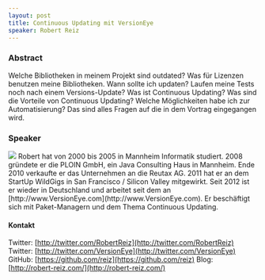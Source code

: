 ```yaml
---
layout: post
title: Continuous Updating mit VersionEye
speaker: Robert Reiz
---
```


### Abstract

Welche Bibliotheken in meinem Projekt sind outdated? Was für Lizenzen benutzen meine Bibliotheken. Wann sollte ich updaten? Laufen meine Tests noch nach einem Versions-Update? Was ist Continuous Updating? Was sind die Vorteile von Continuous Updating? Welche Möglichkeiten habe ich zur Automatisierung?
Das sind alles Fragen auf die in dem Vortrag eingegangen wird.

### Speaker

<img src="/images/speaker/robert_reiz.png" class="speakerpic"/>
Robert hat von 2000 bis 2005 in Mannheim Informatik studiert. 2008 gründete er die PLOIN GmbH, ein Java Consulting Haus in Mannheim. Ende 2010 verkaufte er das Unternehmen an die Reutax AG. 2011 hat er an dem StartUp WildGigs in San Francisco / Silicon Valley mitgewirkt. Seit 2012 ist er wieder in Deutschland und arbeitet seit dem an [http://www.VersionEye.com](http://www.VersionEye.com). Er beschäftigt sich mit Paket-Managern und dem Thema Continuous Updating.

#### Kontakt

Twitter: [http://twitter.com/RobertReiz](http://twitter.com/RobertReiz)
Twitter: [http://twitter.com/VersionEye](http://twitter.com/VersionEye)
GitHub: [https://github.com/reiz](https://github.com/reiz)
Blog: [http://robert-reiz.com/](http://robert-reiz.com/)
